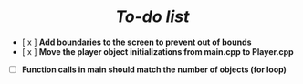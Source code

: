 # <center> ***To-do list*** </center>
 
 - [ x ] **Add boundaries to the screen to prevent out of bounds**
 - [ x ] **Move the player object initializations from main.cpp to Player.cpp**
 - [   ] **Function calls in main should match the number of objects (for loop)**
